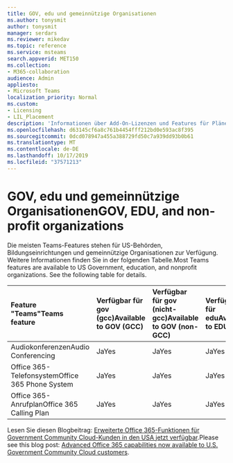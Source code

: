 ```yaml
---
title: GOV, edu und gemeinnützige Organisationen
ms.author: tonysmit
author: tonysmit
manager: serdars
ms.reviewer: mikedav
ms.topic: reference
ms.service: msteams
search.appverid: MET150
ms.collection:
- M365-collaboration
audience: Admin
appliesto:
- Microsoft Teams
localization_priority: Normal
ms.custom:
- Licensing
- LIL_Placement
description: 'Informationen über Add-On-Lizenzen und Features für Pläne für GOV, EDU und gemeinnützige Organisationen. '
ms.openlocfilehash: d63145cf6a8c761b4454fff212bd0e593ac8f395
ms.sourcegitcommit: 0dcd078947a455a388729fd50c7a939dd93b0b61
ms.translationtype: MT
ms.contentlocale: de-DE
ms.lasthandoff: 10/17/2019
ms.locfileid: "37571213"
---
```

# <a name="gov-edu-and-non-profit-organizations"></a><span data-ttu-id="52a76-103">GOV, edu und gemeinnützige Organisationen</span><span class="sxs-lookup"><span data-stu-id="52a76-103">GOV, EDU, and non-profit organizations</span></span>

<span data-ttu-id="52a76-p101">Die meisten Teams-Features stehen für US-Behörden, Bildungseinrichtungen und gemeinnützige Organisationen zur Verfügung. Weitere Informationen finden Sie in der folgenden Tabelle.</span><span class="sxs-lookup"><span data-stu-id="52a76-p101">Most Teams features are available to US Government, education, and nonprofit organizations. See the following table for details.</span></span>

|<span data-ttu-id="52a76-106">**Feature "Teams"**</span><span class="sxs-lookup"><span data-stu-id="52a76-106">**Teams feature**</span></span>|<span data-ttu-id="52a76-107">**Verfügbar für gov (gcc)**</span><span class="sxs-lookup"><span data-stu-id="52a76-107">**Available to GOV (GCC)**</span></span>|<span data-ttu-id="52a76-108">**Verfügbar für gov (nicht-gcc)**</span><span class="sxs-lookup"><span data-stu-id="52a76-108">**Available to GOV (non-GCC)**</span></span>|<span data-ttu-id="52a76-109">**Verfügbar für edu**</span><span class="sxs-lookup"><span data-stu-id="52a76-109">**Available to EDU**</span></span>|<span data-ttu-id="52a76-110">**Verfügbar für gemeinnützige Organisationen**</span><span class="sxs-lookup"><span data-stu-id="52a76-110">**Available to non-profit organizations**</span></span>|
|:-----|:-----|:-----|:-----|:-----|
|<span data-ttu-id="52a76-111">Audiokonferenzen</span><span class="sxs-lookup"><span data-stu-id="52a76-111">Audio Conferencing</span></span>  <br/> |<span data-ttu-id="52a76-112">Ja</span><span class="sxs-lookup"><span data-stu-id="52a76-112">Yes</span></span>  <br/> |<span data-ttu-id="52a76-113">Ja</span><span class="sxs-lookup"><span data-stu-id="52a76-113">Yes</span></span>  <br/> |<span data-ttu-id="52a76-114">Ja</span><span class="sxs-lookup"><span data-stu-id="52a76-114">Yes</span></span>  <br/> |<span data-ttu-id="52a76-115">Ja</span><span class="sxs-lookup"><span data-stu-id="52a76-115">Yes</span></span>  <br/> |
|<span data-ttu-id="52a76-116">Office 365-Telefonsystem</span><span class="sxs-lookup"><span data-stu-id="52a76-116">Office 365 Phone System</span></span>  <br/> |<span data-ttu-id="52a76-117">Ja</span><span class="sxs-lookup"><span data-stu-id="52a76-117">Yes</span></span>  <br/> |<span data-ttu-id="52a76-118">Ja</span><span class="sxs-lookup"><span data-stu-id="52a76-118">Yes</span></span>  <br/> |<span data-ttu-id="52a76-119">Ja</span><span class="sxs-lookup"><span data-stu-id="52a76-119">Yes</span></span>  <br/> |<span data-ttu-id="52a76-120">Ja</span><span class="sxs-lookup"><span data-stu-id="52a76-120">Yes</span></span>  <br/> |
|<span data-ttu-id="52a76-121">Office 365-Anrufplan</span><span class="sxs-lookup"><span data-stu-id="52a76-121">Office 365 Calling Plan</span></span>  <br/> |<span data-ttu-id="52a76-122">Ja</span><span class="sxs-lookup"><span data-stu-id="52a76-122">Yes</span></span>  <br/> |<span data-ttu-id="52a76-123">Ja</span><span class="sxs-lookup"><span data-stu-id="52a76-123">Yes</span></span>  <br/> |<span data-ttu-id="52a76-124">Ja</span><span class="sxs-lookup"><span data-stu-id="52a76-124">Yes</span></span>  <br/> |<span data-ttu-id="52a76-125">Ja</span><span class="sxs-lookup"><span data-stu-id="52a76-125">Yes</span></span>  <br/> |
   
<span data-ttu-id="52a76-126">Lesen Sie diesen Blogbeitrag: [Erweiterte Office 365-Funktionen für Government Community Cloud-Kunden in den USA jetzt verfügbar](https://www.microsoft.com/en-us/microsoft-365/blog/2017/01/17/advanced-office-365-capabilities-now-available-to-u-s-government-community-customers/).</span><span class="sxs-lookup"><span data-stu-id="52a76-126">Please see this blog post: [Advanced Office 365 capabilities now available to U.S. Government Community Cloud customers](https://www.microsoft.com/en-us/microsoft-365/blog/2017/01/17/advanced-office-365-capabilities-now-available-to-u-s-government-community-customers/).</span></span>
